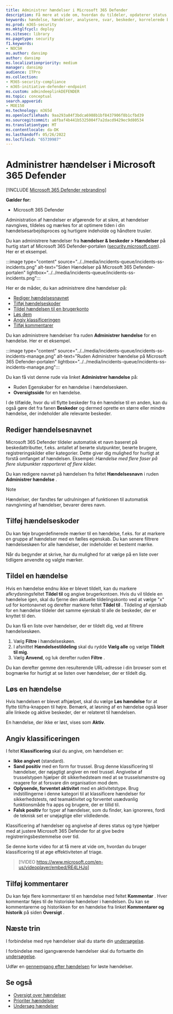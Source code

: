 ```yaml
---
title: Administrer hændelser i Microsoft 365 Defender
description: Få mere at vide om, hvordan du tildeler, opdaterer status,
keywords: hændelse, hændelser, analysere, svar, beskeder, korrelerede beskeder, tildele, opdatere, status, administrere, klassificering, microsoft, 365, m365
ms.prod: m365-security
ms.mktglfcycl: deploy
ms.sitesec: library
ms.pagetype: security
f1.keywords:
- NOCSH
ms.author: dansimp
author: dansimp
ms.localizationpriority: medium
manager: dansimp
audience: ITPro
ms.collection:
- M365-security-compliance
- m365-initiative-defender-endpoint
ms.custom: admindeeplinkDEFENDER
ms.topic: conceptual
search.appverid:
- MOE150
ms.technology: m365d
ms.openlocfilehash: 9aa293a84f3bdca6988b1bf8437906f8b1cfbd39
ms.sourcegitcommit: a8fbaf4b441b5325004f7a2dacd9429ec9d80534
ms.translationtype: MT
ms.contentlocale: da-DK
ms.lasthandoff: 05/26/2022
ms.locfileid: "65739987"
---
```

# <a name="manage-incidents-in-microsoft-365-defender"></a>Administrer hændelser i Microsoft 365 Defender

[!INCLUDE [Microsoft 365 Defender rebranding](../includes/microsoft-defender.md)]


**Gælder for:**
- Microsoft 365 Defender

Administration af hændelser er afgørende for at sikre, at hændelser navngives, tildeles og mærkes for at optimere tiden i din hændelsesarbejdsproces og hurtigere indeholde og håndtere trusler.

Du kan administrere hændelser fra **hændelser & beskeder > Hændelser** på hurtig start af Microsoft 365 Defender-portalen ([security.microsoft.com](https://security.microsoft.com)). Her er et eksempel.

:::image type="content" source="../../media/incidents-queue/incidents-ss-incidents.png" alt-text="Siden Hændelser på Microsoft 365 Defender-portalen" lightbox="../../media/incidents-queue/incidents-ss-incidents.png":::

Her er de måder, du kan administrere dine hændelser på:

- [Rediger hændelsesnavnet](#edit-the-incident-name)
- [Tilføj hændelseskoder](#add-incident-tags)
- [Tildel hændelsen til en brugerkonto](#assign-an-incident)
- [Løs dem](#resolve-an-incident)
- [Angiv klassificeringen](#specify-the-classification)
- [Tilføj kommentarer](#add-comments)

Du kan administrere hændelser fra ruden **Administrer hændelse** for en hændelse. Her er et eksempel.

:::image type="content" source="../../media/incidents-queue/incidents-ss-incidents-manage.png" alt-text="Ruden Administrer hændelse på Microsoft 365 Defender-portalen" lightbox="../../media/incidents-queue/incidents-ss-incidents-manage.png":::

Du kan få vist denne rude via linket **Administrer hændelse** på:

- Ruden Egenskaber for en hændelse i hændelseskøen.
- **Oversigtsside** for en hændelse.

I de tilfælde, hvor du vil flytte beskeder fra én hændelse til en anden, kan du også gøre det fra fanen **Beskeder** og dermed oprette en større eller mindre hændelse, der indeholder alle relevante beskeder.

## <a name="edit-the-incident-name"></a>Rediger hændelsesnavnet

Microsoft 365 Defender tildeler automatisk et navn baseret på beskedattributter, f.eks. antallet af berørte slutpunkter, berørte brugere, registreringskilder eller kategorier. Dette giver dig mulighed for hurtigt at forstå omfanget af hændelsen. Eksempel: *Hændelse med flere faser på flere slutpunkter rapporteret af flere kilder.*

Du kan redigere navnet på hændelsen fra feltet **Hændelsesnavn** i ruden **Administrer hændelse** .

> [!NOTE]
> Hændelser, der fandtes før udrulningen af funktionen til automatisk navngivning af hændelser, bevarer deres navn.

## <a name="add-incident-tags"></a>Tilføj hændelseskoder

Du kan føje brugerdefinerede mærker til en hændelse, f.eks. for at markere en gruppe af hændelser med en fælles egenskab. Du kan senere filtrere hændelseskøen for alle hændelser, der indeholder et bestemt mærke.

Når du begynder at skrive, har du mulighed for at vælge på en liste over tidligere anvendte og valgte mærker.

## <a name="assign-an-incident"></a>Tildel en hændelse

Hvis en hændelse endnu ikke er blevet tildelt, kan du markere afkrydsningsfeltet **Tildel til** og angive brugerkontoen. Hvis du vil tildele en hændelse igen, skal du fjerne den aktuelle tildelingskonto ved at vælge "x" ud for kontonavnet og derefter markere feltet **Tildel til** . Tildeling af ejerskab for en hændelse tildeler det samme ejerskab til alle de beskeder, der er knyttet til den.

Du kan få en liste over hændelser, der er tildelt dig, ved at filtrere hændelseskøen. 

1. Vælg **Filtre** i hændelseskøen.
2. I afsnittet **Hændelsestildeling** skal du rydde **Vælg alle** og vælge **Tildelt til mig**.
3. Vælg **Anvend**, og luk derefter ruden **Filtre** .

Du kan derefter gemme den resulterende URL-adresse i din browser som et bogmærke for hurtigt at se listen over hændelser, der er tildelt dig.

## <a name="resolve-an-incident"></a>Løs en hændelse

Hvis hændelsen er blevet afhjælpet, skal du vælge **Løs hændelse** for at flytte til/fra-knappen til højre. Bemærk, at løsning af en hændelse også løser alle linkede og aktive beskeder, der er relateret til hændelsen.

En hændelse, der ikke er løst, vises som **Aktiv**.

## <a name="specify-the-classification"></a>Angiv klassificeringen

I feltet **Klassificering** skal du angive, om hændelsen er:

- **Ikke angivet** (standard).
- **Sand positiv** med en form for trussel. Brug denne klassificering til hændelser, der nøjagtigt angiver en reel trussel. Angivelse af trusselstypen hjælper dit sikkerhedsteam med at se trusselsmønstre og reagere for at forsvare din organisation mod dem.
- **Oplysende, forventet aktivitet** med en aktivitetstype. Brug indstillingerne i denne kategori til at klassificere hændelser for sikkerhedstests, rød teamaktivitet og forventet usædvanlig funktionsmåde fra apps og brugere, der er tillid til.
- **Falsk positiv** for typer af hændelser, som du finder, kan ignoreres, fordi de teknisk set er unøjagtige eller vildledende.

Klassificering af hændelser og angivelse af deres status og type hjælper med at justere Microsoft 365 Defender for at give bedre registreringsbestemmelse over tid.

Se denne korte video for at få mere at vide om, hvordan du bruger klassificering til at øge effektiviteten af triage.  
> [!VIDEO https://www.microsoft.com/en-us/videoplayer/embed/RE4LHJq]

## <a name="add-comments"></a>Tilføj kommentarer

Du kan føje flere kommentarer til en hændelse med feltet **Kommentar** . Hver kommentar føjes til de historiske hændelser i hændelsen. Du kan se kommentarerne og historikken for en hændelse fra linket **Kommentarer og historik** på siden **Oversigt** .

## <a name="next-steps"></a>Næste trin

I forbindelse med nye hændelser skal du starte din [undersøgelse](investigate-incidents.md).

I forbindelse med igangværende hændelser skal du fortsætte din [undersøgelse](investigate-incidents.md).

Udfør en [gennemgang efter hændelsen](first-incident-post.md) for løste hændelser.

## <a name="see-also"></a>Se også

- [Oversigt over hændelser](incidents-overview.md)
- [Prioriter hændelser](incident-queue.md)
- [Undersøg hændelser](investigate-incidents.md)
